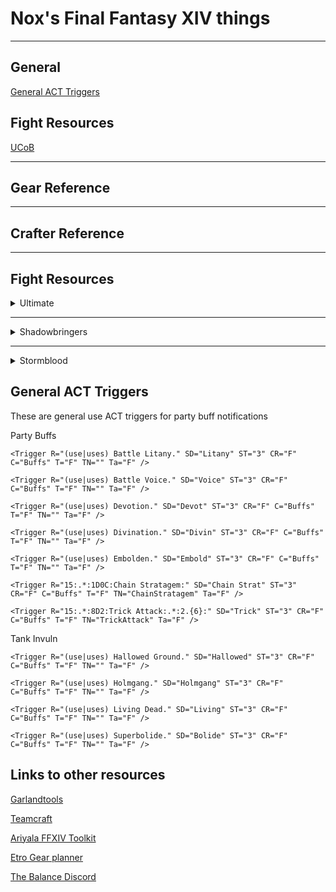# Nox's Final Fantasy XIV things

---

## General

[General ACT Triggers](https://hypn0tyk.github.io/NoxBox/ACT_Triggers)

## Fight Resources

[UCoB](https://hypn0tyk.github.io/NoxBox/UCoB.md)

---
## Gear Reference

---
## Crafter Reference

---
## Fight Resources

<details markdown="1"><summary>Ultimate</summary>

<details markdown="1"><summary>UCoB</summary>

[Spreadsheet](https://docs.google.com/spreadsheets/d/1PYZEuV2-Uy15m8nrZG4Ny-pMV12VQMMKtHEAkB4xuMg/edit#gid=1008238548)

\***\*Twintania\*\***

5 Players in 1st fireball to build LB

\***\*Nael\*\***

Rotate CW to dodge AoE's

[Nael Spread Positions, Nael facing relative](https://i.imgur.com/52esdNB.png)

[How to handle Third set of dooms Doom](https://i.imgur.com/ySfuMiI.png)

[Divebomb diagram](https://i.imgur.com/CZ0n3kZ.png)

\***\*Quickmarch\*\***

[Spread Positions](https://i.imgur.com/oWzIVFn.png)

[Megaflare Stack Position](https://i.imgur.com/m7bnrmD.png)

\***\*Blackfire\*\***

[Movement for Towers and Megaflare](https://i.imgur.com/jQSkpMC.png)

Take Towers after 2nd Hypernova

\***\*Fellruin\*\***

[Album for Fellruin Movement](https://imgur.com/a/iy5hJaV)

[Fellruin Spread Positions](https://i.imgur.com/rPCbyOu.png)

[Alternate spread position image](https://imgur.com/217vxWi)

[Blaster's Fellruin Diagram](https://i.imgur.com/qgfRFBc.png)

\***\*Heavansfall\*\***

[Dive Diagram](https://i.imgur.com/R6s9TET.png)

[Knockback Positions Jobs](https://i.imgur.com/XLpGwLR.png)

[Spread Positions by character](https://i.imgur.com/UWcHEl5.png)

\***\*Tenstrike\*\***

[Initial Positions, Hatch and Neurolink Coverage](https://imgur.com/a/AHtd2dc)

[Position Simplification for Earthquakes](https://i.imgur.com/HpOL9Rz.png)

\***\*Grand Octet\*\***

[Initial Movement](https://i.imgur.com/7h6Q532.png)

[Twin Dive](https://i.imgur.com/r7vhgkH.png)

[Handling Towers](https://i.imgur.com/RZWoczB.png)

\***\*Terraflare\*\***

Focus target Twin to see twister cast.

[Dive positions](https://i.imgur.com/KsCft04.png)

[Nael Quotes Movement](https://imgur.com/a/BO5i7RZ)

\***\*Golden\*\***

Melee LB3 at start, 3 filler GCD's

[Cooldown Chart](https://i.imgur.com/UvszwVr.png)

</details>

<details markdown="1"><summary>UWU</summary>
  
[Spreadsheet](https://docs.google.com/spreadsheets/d/12cNDVoLyWCggnTWXjOMzVKT0L84KOF3vlUsU18LLfuE/edit?usp=sharing)

\***\*Garuda\*\***

SCH pick up puddle

\***\*Ifrit\*\***

[Nail Kill Order](https://i.imgur.com/CkOSjmf.png)

[Dives & Baits](https://imgur.com/L2nbNcJ)

SMN pick up puddle

\***\*Titan\*\***

[Gaol Order](https://imgur.com/1Eqzqxn)

[ACT Plugin for Titan Gaols](https://github.com/Tarutella/titan-jail-plugin)

MNK pick up puddle

\***\*Intermission\*\***

LB Order: SMN SCH MNK PLD

\***\*Predation\*\***

[Example Safe Spots](https://imgur.com/SMUZtTs)

\***\*Annihilation\*\***

[Movement Gif](https://gfycat.com/DapperGentleCheetah)

\***\*Supression\*\***

[Starting Positions](https://i.imgur.com/LXBlXcR.png)

[Full Phase Diagram](https://imgur.com/gallery/czuRPUU)

\***\*Aetheric Boom\*\***

[Movement](https://imgur.com/a/cr3o4zI)

\***\*Trios\*\***

[All Possible Combinations](https://i.imgur.com/4q1OrVG.png)

</details></details>
  
---

<details markdown="1"><summary>Shadowbringers</summary>
  
#### Eden's Gate (Savage)

Under Constructions

</details>

---

<details markdown="1"><summary>Stormblood</summary>
  
#### Deltascape (Savage)

Under Constructions

#### Sigmascape (Savage)

Under Constructions

#### Alphascape (Savage)

Under Constructions

</details>

## General ACT Triggers

These are general use ACT triggers for party buff notifications

Party Buffs
```
<Trigger R="(use|uses) Battle Litany." SD="Litany" ST="3" CR="F" C="Buffs" T="F" TN="" Ta="F" />

<Trigger R="(use|uses) Battle Voice." SD="Voice" ST="3" CR="F" C="Buffs" T="F" TN="" Ta="F" />

<Trigger R="(use|uses) Devotion." SD="Devot" ST="3" CR="F" C="Buffs" T="F" TN="" Ta="F" />

<Trigger R="(use|uses) Divination." SD="Divin" ST="3" CR="F" C="Buffs" T="F" TN="" Ta="F" />

<Trigger R="(use|uses) Embolden." SD="Embold" ST="3" CR="F" C="Buffs" T="F" TN="" Ta="F" />

<Trigger R="15:.*:1D0C:Chain Stratagem:" SD="Chain Strat" ST="3" CR="F" C="Buffs" T="F" TN="ChainStratagem" Ta="F" />

<Trigger R="15:.*:8D2:Trick Attack:.*:2.{6}:" SD="Trick" ST="3" CR="F" C="Buffs" T="F" TN="TrickAttack" Ta="F" />

```

Tank Invuln
```
<Trigger R="(use|uses) Hallowed Ground." SD="Hallowed" ST="3" CR="F" C="Buffs" T="F" TN="" Ta="F" />

<Trigger R="(use|uses) Holmgang." SD="Holmgang" ST="3" CR="F" C="Buffs" T="F" TN="" Ta="F" />

<Trigger R="(use|uses) Living Dead." SD="Living" ST="3" CR="F" C="Buffs" T="F" TN="" Ta="F" />

<Trigger R="(use|uses) Superbolide." SD="Bolide" ST="3" CR="F" C="Buffs" T="F" TN="" Ta="F" />
```

## Links to other resources

[Garlandtools](https://www.garlandtools.org/db/)

[Teamcraft](https://ffxivteamcraft.com/lists)

[Ariyala FFXIV Toolkit](http://ffxiv.ariyala.com/)

[Etro Gear planner](https://etro.gg/)

[The Balance Discord](https://discord.gg/thebalanceffxiv)
